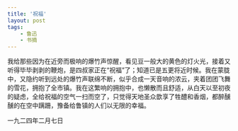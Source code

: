 ```yaml
---
title: '祝福'
layout: post
tags: 
    - 鲁迅
    - 书摘
---
```


我给那些因为在近旁而极响的爆竹声惊醒，看见豆一般大的黄色的灯火光，接着又听得毕毕剥剥的鞭炮，是四叔家正在“祝福”了；知道已是五更将近时候。我在蒙胧中，又隐约听到远处的爆竹声联绵不断，似乎合成一天音响的浓云，夹着团团飞舞的雪花，拥抱了全市镇。我在这繁响的拥抱中，也懒散而且舒适，从白天以至初夜的疑虑，全给祝福的空气一扫而空了，只觉得天地圣众歆享了牲醴和香烟，都醉醺醺的在空中蹒跚，豫备给鲁镇的人们以无限的幸福。
 

一九二四年二月七日

